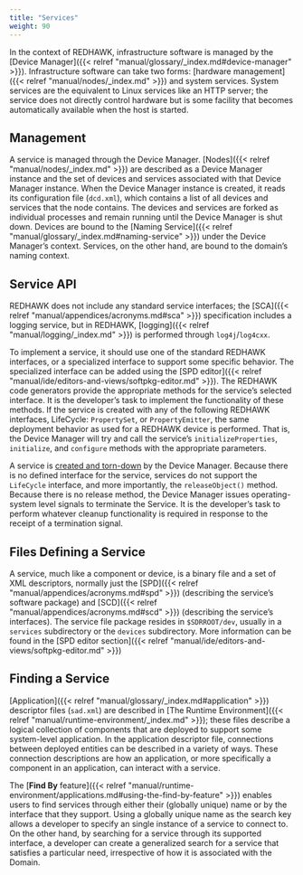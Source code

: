 ```yaml
---
title: "Services"
weight: 90
---
```


In the context of REDHAWK, infrastructure software is managed by the [Device Manager]({{< relref "manual/glossary/_index.md#device-manager" >}}). Infrastructure software can take two forms: [hardware management]({{< relref "manual/nodes/_index.md" >}}) and system services. System services are the equivalent to Linux services like an HTTP server; the service does not directly control hardware but is some facility that becomes automatically available when the host is started.

## Management

A service is managed through the Device Manager.  [Nodes]({{< relref "manual/nodes/_index.md" >}}) are described as a Device Manager instance and the set of devices and services associated with that Device Manager instance. When the Device Manager instance is created, it reads its configuration file (`dcd.xml`), which contains a list of all devices and services that the node contains. The devices and services are forked as individual processes and remain running until the Device Manager is shut down. Devices are bound to the [Naming Service]({{< relref "manual/glossary/_index.md#naming-service" >}}) under the Device Manager’s context. Services, on the other hand, are bound to the domain’s naming context.

## Service API

REDHAWK does not include any standard service interfaces; the [SCA]({{< relref "manual/appendices/acronyms.md#sca" >}})  specification includes a logging service, but in REDHAWK, [logging]({{< relref "manual/logging/_index.md" >}}) is performed through `log4j`/`log4cxx`.

To implement a service, it should use one of the standard REDHAWK interfaces, or a specialized interface to support some specific behavior.  The specialized interface can be added using the [SPD editor]({{< relref "manual/ide/editors-and-views/softpkg-editor.md" >}}). The REDHAWK code generators provide the appropriate methods for the service’s selected interface. It is the developer’s task to implement the functionality of these methods. If the service is created with any of the following REDHAWK interfaces, LifeCycle: `PropertySet`, or `PropertyEmitter`, the same deployment behavior as used for a REDHAWK device is performed. That is, the Device Manager will try and call the service’s `initializeProperties`, `initialize`, and `configure` methods with the appropriate parameters.

A service is [created and torn-down](#management) by the Device Manager.  Because there is no defined interface for the service, services do not support the `LifeCycle` interface, and more importantly, the `releaseObject()` method. Because there is no release method, the Device Manager issues operating-system level signals to terminate the Service. It is the developer’s task to perform whatever cleanup functionality is required in response to the receipt of a termination signal.

## Files Defining a Service

A service, much like a component or device, is a binary file and a set of XML descriptors, normally just the [SPD]({{< relref "manual/appendices/acronyms.md#spd" >}}) (describing the service’s software package) and [SCD]({{< relref "manual/appendices/acronyms.md#scd" >}}) (describing the service’s interfaces).  The service file package resides in `$SDRROOT/dev`, usually in a `services` subdirectory or the `devices` subdirectory.  More information can be found in the [SPD editor section]({{< relref "manual/ide/editors-and-views/softpkg-editor.md" >}})

## Finding a Service

[Application]({{< relref "manual/glossary/_index.md#application" >}}) descriptor files (`sad.xml`) are described in [The Runtime Environment]({{< relref "manual/runtime-environment/_index.md" >}}); these files describe a logical collection of components that are deployed to support some system-level application. In the application descriptor file, connections between deployed entities can be described in a variety of ways. These connection descriptions are how an application, or more specifically a component in an application, can interact with a service.

The [**Find By** feature]({{< relref "manual/runtime-environment/applications.md#using-the-find-by-feature" >}}) enables users to find services through either their (globally unique) name or by the interface that they support. Using a globally unique name as the search key allows a developer to specify an single instance of a service to connect to. On the other hand, by searching for a service through its supported interface, a developer can create a generalized search for a service that satisfies a particular need, irrespective of how it is associated with the Domain.
